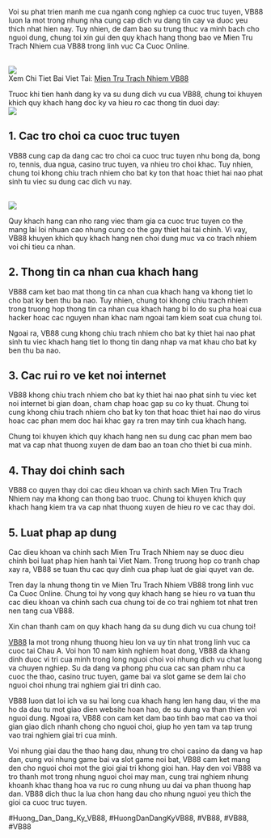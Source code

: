 <p>Voi su phat trien manh me cua nganh cong nghiep ca cuoc truc tuyen, VB88 luon la mot trong nhung nha cung cap dich vu dang tin cay va duoc yeu thich nhat hien nay. Tuy nhien, de dam bao su trung thuc va minh bach cho nguoi dung, chung toi xin gui den quy khach hang thong bao ve Mien Tru Trach Nhiem cua VB88 trong linh vuc Ca Cuoc Online.</p><br><img src="https://vb88.onl/wp-content/uploads/2025/02/logo.webp"></br>
Xem Chi Tiet Bai Viet Tai: <a href="https://vb88.onl/mien-tru-trach-nhiem-2/">Mien Tru Trach Nhiem VB88</a><p>Truoc khi tien hanh dang ky va su dung dich vu cua VB88, chung toi khuyen khich quy khach hang doc ky va hieu ro cac thong tin duoi day:<br><img src="https://vb88.onl/wp-content/uploads/2025/03/quyen-loi-va-nghia-vu-cua-bet-thu-khi-tham-gia-giai-tri.webp"></br><h2>1. Cac tro choi ca cuoc truc tuyen</h2><p>VB88 cung cap da dang cac tro choi ca cuoc truc tuyen nhu bong da, bong ro, tennis, dua ngua, casino truc tuyen, va nhieu tro choi khac. Tuy nhien, chung toi khong chiu trach nhiem cho bat ky ton that hoac thiet hai nao phat sinh tu viec su dung cac dich vu nay.</p><br><img src="https://vb88.onl/wp-content/uploads/2025/03/tong-hop-nhung-tinh-huong-ma-nha-cai-khong-chiu-trach-nhiem.webp"></br><p>Quy khach hang can nho rang viec tham gia ca cuoc truc tuyen co the mang lai loi nhuan cao nhung cung co the gay thiet hai tai chinh. Vi vay, VB88 khuyen khich quy khach hang nen choi dung muc va co trach nhiem voi chi tieu ca nhan.<h2>2. Thong tin ca nhan cua khach hang</h2><p>VB88 cam ket bao mat thong tin ca nhan cua khach hang va khong tiet lo cho bat ky ben thu ba nao. Tuy nhien, chung toi khong chiu trach nhiem trong truong hop thong tin ca nhan cua khach hang bi lo do su pha hoai cua hacker hoac cac nguyen nhan khac nam ngoai tam kiem soat cua chung toi.</p><p>Ngoai ra, VB88 cung khong chiu trach nhiem cho bat ky thiet hai nao phat sinh tu viec khach hang tiet lo thong tin dang nhap va mat khau cho bat ky ben thu ba nao.<h2>3. Cac rui ro ve ket noi internet</h2><p>VB88 khong chiu trach nhiem cho bat ky thiet hai nao phat sinh tu viec ket noi internet bi gian doan, cham chap hoac gap su co ky thuat. Chung toi cung khong chiu trach nhiem cho bat ky ton that hoac thiet hai nao do virus hoac cac phan mem doc hai khac gay ra tren may tinh cua khach hang.</p><p>Chung toi khuyen khich quy khach hang nen su dung cac phan mem bao mat va cap nhat thuong xuyen de dam bao an toan cho thiet bi cua minh.</p><h2>4. Thay doi chinh sach</h2><p>VB88 co quyen thay doi cac dieu khoan va chinh sach Mien Tru Trach Nhiem nay ma khong can thong bao truoc. Chung toi khuyen khich quy khach hang kiem tra va cap nhat thuong xuyen de hieu ro ve cac thay doi.</p><h2>5. Luat phap ap dung</h2><p>Cac dieu khoan va chinh sach Mien Tru Trach Nhiem nay se duoc dieu chinh boi luat phap hien hanh tai Viet Nam. Trong truong hop co tranh chap xay ra, VB88 se tuan thu cac quy dinh cua phap luat de giai quyet van de.</p><p>Tren day la nhung thong tin ve Mien Tru Trach Nhiem VB88 trong linh vuc Ca Cuoc Online. Chung toi hy vong quy khach hang se hieu ro va tuan thu cac dieu khoan va chinh sach cua chung toi de co trai nghiem tot nhat tren nen tang cua VB88.</p><p>Xin chan thanh cam on quy khach hang da su dung dich vu cua chung toi!</p><p><a href="https://vb88.onl/">VB88</a> la mot trong nhung thuong hieu lon va uy tin nhat trong linh vuc ca cuoc tai Chau A. Voi hon 10 nam kinh nghiem hoat dong, VB88 da khang dinh duoc vi tri cua minh trong long nguoi choi voi nhung dich vu chat luong va chuyen nghiep. Su da dang va phong phu cua cac san pham nhu ca cuoc the thao, casino truc tuyen, game bai va slot game se dem lai cho nguoi choi nhung trai nghiem giai tri dinh cao.

VB88 luon dat loi ich va su hai long cua khach hang len hang dau, vi the ma ho da dau tu mot giao dien website hoan hao, de su dung va than thien voi nguoi dung. Ngoai ra, VB88 con cam ket dam bao tinh bao mat cao va thoi gian giao dich nhanh chong cho nguoi choi, giup ho yen tam va tap trung vao trai nghiem giai tri cua minh.

Voi nhung giai dau the thao hang dau, nhung tro choi casino da dang va hap dan, cung voi nhung game bai va slot game noi bat, VB88 cam ket mang den cho nguoi choi mot the gioi giai tri khong gioi han. Hay den voi VB88 va tro thanh mot trong nhung nguoi choi may man, cung trai nghiem nhung khoanh khac thang hoa va ruc ro cung nhung uu dai va phan thuong hap dan. VB88 dich thuc la lua chon hang dau cho nhung nguoi yeu thich the gioi ca cuoc truc tuyen.</p>
#Huong_Dan_Dang_Ky_VB88, #HuongDanDangKyVB88, #VB88, #VB88, #VB88
